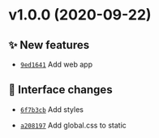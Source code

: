 # v1.0.0 (2020-09-22)

## ✨ New features
- [`9ed1641`](https://github.com/stethoscope-js/embed/commit/9ed1641)  Add web app

## 💄 Interface changes
- [`6f7b3cb`](https://github.com/stethoscope-js/embed/commit/6f7b3cb)  Add styles

- [`a208197`](https://github.com/stethoscope-js/embed/commit/a208197)  Add global.css to static
